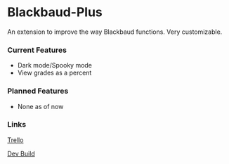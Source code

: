 # Blackbaud-Plus
An extension to improve the way Blackbaud functions. Very customizable.

### Current Features
- Dark mode/Spooky mode
- View grades as a percent

### Planned Features
- None as of now

### Links
[Trello](https://trello.com/b/BRSCtQ7N/blackbaudplus-trello-board)  

[Dev Build](https://replit.com/@CodeClash/DOB-Permit-Viewer?v=1)

